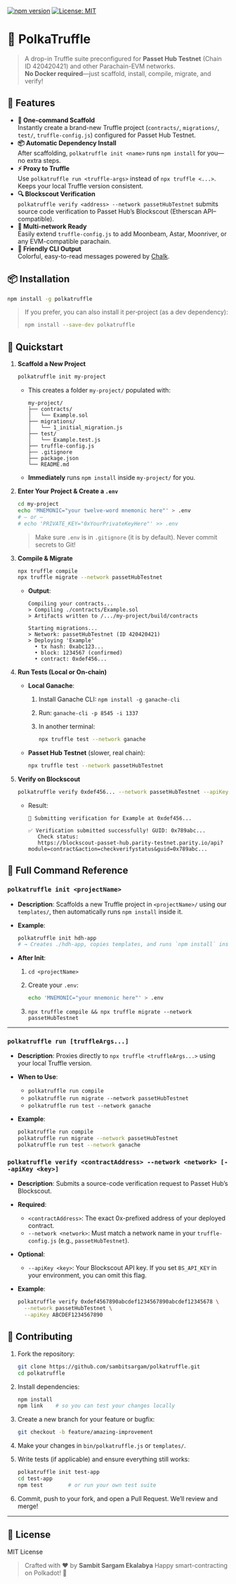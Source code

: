 [![npm version](https://img.shields.io/npm/v/polkatruffle.svg)](https://www.npmjs.com/package/polkatruffle)
[![License: MIT](https://img.shields.io/badge/License-MIT-blue.svg)](https://opensource.org/licenses/MIT)

# 🎩 PolkaTruffle

> A drop-in Truffle suite preconfigured for **Passet Hub Testnet** (Chain ID 420420421) and other Parachain-EVM networks.  
> **No Docker required**—just scaffold, install, compile, migrate, and verify!


## 🚀 Features

- **🔧 One-command Scaffold**  
  Instantly create a brand-new Truffle project (`contracts/`, `migrations/`, `test/`, `truffle-config.js`) configured for Passet Hub Testnet.
- **📦 Automatic Dependency Install**  
  After scaffolding, `polkatruffle init <name>` runs `npm install` for you—no extra steps.
- **⚡ Proxy to Truffle**  
  Use `polkatruffle run <truffle-args>` instead of `npx truffle <...>`. Keeps your local Truffle version consistent.
- **🔍 Blockscout Verification**  
  `polkatruffle verify <address> --network passetHubTestnet` submits source code verification to Passet Hub’s Blockscout (Etherscan API–compatible).
- **🤝 Multi-network Ready**  
  Easily extend `truffle-config.js` to add Moonbeam, Astar, Moonriver, or any EVM-compatible parachain.
- **🎨 Friendly CLI Output**  
  Colorful, easy-to-read messages powered by [Chalk](https://www.npmjs.com/package/chalk).


## 📦 Installation

```bash
npm install -g polkatruffle
````

> If you prefer, you can also install it per‐project (as a dev dependency):
>
> ```bash
> npm install --save-dev polkatruffle
> ```


## 🏁 Quickstart

1. **Scaffold a New Project**

   ```bash
   polkatruffle init my-project
   ```

   * This creates a folder `my-project/` populated with:

     ```
     my-project/
     ├── contracts/
     │   └── Example.sol
     ├── migrations/
     │   └── 1_initial_migration.js
     ├── test/
     │   └── Example.test.js
     ├── truffle-config.js
     ├── .gitignore
     ├── package.json
     └── README.md
     ```
   * **Immediately** runs `npm install` inside `my-project/` for you.

2. **Enter Your Project & Create a `.env`**

   ```bash
   cd my-project
   echo 'MNEMONIC="your twelve-word mnemonic here"' > .env
   # — or — 
   # echo 'PRIVATE_KEY="0xYourPrivateKeyHere"' >> .env
   ```

   > Make sure `.env` is in `.gitignore` (it is by default). Never commit secrets to Git!

3. **Compile & Migrate**

   ```bash
   npx truffle compile
   npx truffle migrate --network passetHubTestnet
   ```

   * **Output**:

     ```
     Compiling your contracts...
     > Compiling ./contracts/Example.sol
     > Artifacts written to /.../my-project/build/contracts

     Starting migrations...
     > Network: passetHubTestnet (ID 420420421)
     > Deploying 'Example'
       • tx hash: 0xabc123...
       • block: 1234567 (confirmed)
       • contract: 0xdef456...
     ```

4. **Run Tests (Local or On-chain)**

   * **Local Ganache**:

     1. Install Ganache CLI: `npm install -g ganache-cli`
     2. Run: `ganache-cli -p 8545 -i 1337`
     3. In another terminal:

        ```bash
        npx truffle test --network ganache
        ```
   * **Passet Hub Testnet** (slower, real chain):

     ```bash
     npx truffle test --network passetHubTestnet
     ```

5. **Verify on Blockscout**

   ```bash
   polkatruffle verify 0xdef456... --network passetHubTestnet --apiKey YOUR_BLOCKSCOUT_API_KEY
   ```

   * Result:

     ```
     🔎 Submitting verification for Example at 0xdef456...

     ✅ Verification submitted successfully! GUID: 0x789abc...
        Check status:
        https://blockscout-passet-hub.parity-testnet.parity.io/api?module=contract&action=checkverifystatus&guid=0x789abc...
     ```

## 📖 Full Command Reference

### `polkatruffle init <projectName>`

* **Description**: Scaffolds a new Truffle project in `<projectName>/` using our `templates/`, then automatically runs `npm install` inside it.
* **Example**:

  ```bash
  polkatruffle init hdh-app
  # → Creates ./hdh-app, copies templates, and runs `npm install` inside "hdh-app/"
  ```
* **After Init**:

  1. `cd <projectName>`
  2. Create your `.env`:

     ```bash
     echo 'MNEMONIC="your mnemonic here"' > .env
     ```
  3. `npx truffle compile && npx truffle migrate --network passetHubTestnet`

---

### `polkatruffle run [truffleArgs...]`

* **Description**: Proxies directly to `npx truffle <truffleArgs...>` using your local Truffle version.
* **When to Use**:

  * `polkatruffle run compile`
  * `polkatruffle run migrate --network passetHubTestnet`
  * `polkatruffle run test --network ganache`
* **Example**:

  ```bash
  polkatruffle run compile
  polkatruffle run migrate --network passetHubTestnet
  polkatruffle run test --network ganache
  ```


### `polkatruffle verify <contractAddress> --network <network> [--apiKey <key>]`

* **Description**: Submits a source-code verification request to Passet Hub’s Blockscout.
* **Required**:

  * `<contractAddress>`: The exact 0x-prefixed address of your deployed contract.
  * `--network <network>`: Must match a network name in your `truffle-config.js` (e.g., `passetHubTestnet`).
* **Optional**:

  * `--apiKey <key>`: Your Blockscout API key. If you set `BS_API_KEY` in your environment, you can omit this flag.
* **Example**:

  ```bash
  polkatruffle verify 0xdef4567890abcdef1234567890abcdef12345678 \
    --network passetHubTestnet \
    --apiKey ABCDEF1234567890
  ```

## 🤝 Contributing

1. Fork the repository:

   ```bash
   git clone https://github.com/sambitsargam/polkatruffle.git
   cd polkatruffle
   ```
2. Install dependencies:

   ```bash
   npm install
   npm link    # so you can test your changes locally
   ```
3. Create a new branch for your feature or bugfix:

   ```bash
   git checkout -b feature/amazing-improvement
   ```
4. Make your changes in `bin/polkatruffle.js` or `templates/`.
5. Write tests (if applicable) and ensure everything still works:

   ```bash
   polkatruffle init test-app
   cd test-app
   npm test        # or run your own test suite
   ```
6. Commit, push to your fork, and open a Pull Request. We’ll review and merge!

---

## 📜 License
MIT License


> Crafted with ❤️ by **Sambit Sargam Ekalabya**
> Happy smart-contracting on Polkadot! 🚀
